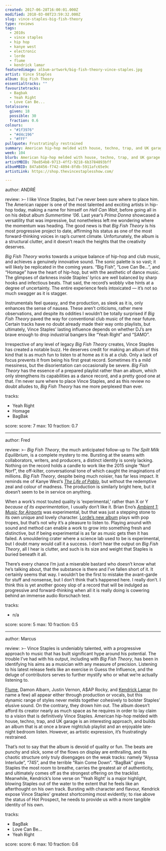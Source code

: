 ```yaml
---
created: 2017-06-28T16:00:01.000Z
modified: 2018-03-08T23:59:32.000Z
slug: vince-staples-big-fish-theory
type: reviews
tags:
  - 2010s
  - vince staples
  - hip hop
  - kanye west
  - electronic
  - lorde
  - flume
  - kendrick lamar
featuredimage: album-artwork/big-fish-theory-vince-staples.jpg
artist: Vince Staples
album: Big Fish Theory
essentialtracks: ""
favouritetracks:
  - Bagbak
  - Yeah Right
  - Love Can Be...
totalscore:
  given: 18
  possible: 30
  fraction: 0.6
colours:
  - "#1f3976"
  - "#d4c196"
  - "#FFF"
pullquote: Frustratingly restrained
summary: American hip-hop melded with house, techno, trap, and UK garage is an interesting approach, and builds an album that is at once a brave nightclub playlist and an enjoyable late-night bedroom listen. However, as artistic expression, it’s frustratingly restrained.
week: 104
blurb: American hip-hop melded with house, techno, trap, and UK garage is an interesting approach, but as an artistic expression it’s frustratingly restrained.
artistMBID: 78e854b8-9713-4ff2-9218-6b3784893bff
albumMBID: 847a8456-f742-4894-8fdb-5911afc65e9c
artistLink: https://shop.thevincestaplesshow.com/

---
```


author: ANDRÉ

review: >-
  I like Vince Staples, but I’ve never been sure where to place him. The American rapper is one of the most talented and exciting artists in hip-hop today, making a name for himself on *Hell Can Wait*, before going all in on his debut album *Summertime ’06*. Last year’s *Prima Donna* showcased a versatility that was impressive, but nonetheless left me wondering where the momentum was heading. The good news is that *Big Fish Theory* is his most progressive project to date, affirming his status as one of the most forward-thinking voices in rap’s current climate. Unfortunately, the album is a structural clutter, and it doesn’t reach the heights that the creativity deserves.

  *Big Fish Theory* works towards a unique balance of hip-hop and club music, and achieves a genuinely innovative sound. The sonic palette is so vast; it will likely be replicated in the coming years. “Big Fish”, “Love Can Be…”, and “Homage” have the heart of hip-hop, but with the aesthetic of dance music. The glimpses of darkness inside Staples’ lyrics are well balanced by sharp hooks and infectious beats. That said, the record’s wobbly vibe hints at a degree of uncertainty. The entire experience feels intoxicated — it’s not so much swagger as it is stagger.

  Instrumentals feel queasy, and the production, as sleek as it is, only enhances the sense of nausea. These aren’t criticisms, rather mere observations, and despite its oddities I wouldn’t be totally surprised if *Big Fish Theory* paved the way for conventional club music of the near future. Certain tracks have no doubt already made their way onto playlists, but ultimately, Vince Staples’ lasting influence depends on whether DJ’s are brave enough to drop industrial bangers like “Yeah Right” and “SAMO”.

  Irrespective of any level of legacy *Big Fish Theory* creates, Vince Staples has created a notable buzz. He deserves credit for making an album of this kind that is as much fun to listen to at home as it is at a club. Only a lack of focus prevents it from being his first great record. Sometimes it’s a mild messiness, but the disorientation can occasionally be severe. *Big Fish Theory* has the essence of a prepared playlist rather than an album, which only strengthens its capabilities as a dance record, and a pretty good one at that. I’m never sure where to place Vince Staples, and as this review no doubt alludes to, *Big Fish Theory* has me more perplexed than ever.

tracks:
  - Yeah Right
  - ­Homage
  - ­BagBak

score:
  score: 7
  max: 10
  fraction: 0.7

---
author: Fred

review: >-
  *Big Fish Theory*, the much anticipated follow-up to *The Spilt Milk Equilibrium*, is a complete mystery to me. Bursting at the seams with collaborators, writers, and producers, a distinct identity is sorely lacking. Nothing on the record holds a candle to work like the 2015 single “Norf Norf”, the off-kilter, conversational tone of which caught the imaginations of millions. *Big Fish Theory*, despite being much noisier, has far less impact. It reminds me of Kanye West’s [*The Life of Pablo*](/reviews/kanye-west-the-life-of-pablo/), but without the redemptive zeal and colour of madness. The production is similarly bright here, but it doesn’t seem to be in service on anything.

  When a work’s most touted quality is ‘experimental,’ rather than X or Y *because of its experimentation*, I usually don’t like it. Brian Eno’s [*Ambient 1: Music for Airports*](/reviews/brian-eno-ambient-1-music-for-airports/) was experimental, but that was just a stepping stone to its own unique and lovely character. [Lorde’s new album](/listening-parties/lorde-melodrama/) plays with pop tropes, but that’s not why it’s a pleasure to listen to. Playing around with sound and method can enable a work to grow into something fresh and distinctive, but if being experimental is as far as music gets then it has failed. A smouldering crater where a science lab used to be is experimental, but I doubt many would call it a success. I don’t hear the output on *Big Fish Theory*, all I hear is clutter, and such is its size and weight that Staples is buried beneath it all.

  There’s every chance I’m just a miserable bastard who doesn’t know what he’s talking about, that the substance is there and I’ve fallen short of it. It certainly seems that way. I wouldn’t be the first to mistake the avant-garde for stuff and nonsense, but I don’t think that’s happened here. I really don’t. I think this is yet another gooey slop of a record that will be indulged as progressive and forward-thinking when all it is really doing is cowering behind an immense audio Rorschach test.

tracks:
  - n/a

score:
  score: 5
  max: 10
  fraction: 0.5

---
author: Marcus

review: >-
  Vince Staples is undeniably talented, with a progressive approach to music that has built significant hype around his potential. The trouble I’ve had with his output, including with *Big Fish Theory*, has been in identifying his aims as a musician with any measure of precision. Listening to his latest release feels like an exercise in Guess the Influence, and the deluge of contributors serves to further mystify who or what we’re actually listening to.

  [Flume](/articles/flume-covers-considerable-ground-with-skin/), Damon Albarn, Justin Vernon, A$AP Rocky, and [Kendrick Lamar](/reviews/kendrick-lamar-to-pimp-a-butterfly/) (to name a few) all appear either through production or vocals, but this dynamic range of styles never melds together cohesively to bolster Staples’ elusive sound. On the contrary, they drown him out. The album doesn’t afford its creator nearly as much space as he requires in order to lay claim to a vision that is definitively Vince Staples. American hip-hop melded with house, techno, trap, and UK garage is an interesting approach, and builds an album that is at once a brave nightclub playlist and an enjoyable late-night bedroom listen. However, as artistic expression, it’s frustratingly restrained.

  That’s not to say that the album is devoid of quality or fun. The beats are punchy and slick, some of the flows on display are enthralling, and its chaotic structure only truly disengages on the weak tracks: namely “Alyssa Interlude”, “745”, and the terrible “Rain Come Down”. “BagBak” gives Staples the most room to breathe, carries the greatest air of authenticity, and ultimately comes off as the strongest offering on the tracklist. Meanwhile, Kendrick’s lone verse on “Yeah Right’ is a major highlight, blowing Staples out of the water to the extent that he feels like an afterthought on his own track. Bursting with character and flavour, Kendrick expose Vince Staples’ greatest shortcoming most evidently; to rise above the status of Hot Prospect, he needs to provide us with a more tangible identity of his own.

tracks:
  - BagBak
  - ­Love Can Be…
  - ­Yeah Right

score:
  score: 6
  max: 10
  fraction: 0.6
